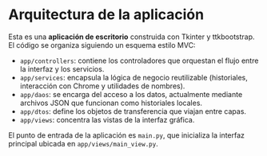 # Arquitectura de la aplicación

Esta es una **aplicación de escritorio** construida con Tkinter y ttkbootstrap.
El código se organiza siguiendo un esquema estilo MVC:

- `app/controllers`: contiene los controladores que orquestan el flujo entre
  la interfaz y los servicios.
- `app/services`: encapsula la lógica de negocio reutilizable (historiales,
  interacción con Chrome y utilidades de nombres).
- `app/daos`: se encarga del acceso a los datos, actualmente mediante archivos
  JSON que funcionan como historiales locales.
- `app/dtos`: define los objetos de transferencia que viajan entre capas.
- `app/views`: concentra las vistas de la interfaz gráfica.

El punto de entrada de la aplicación es `main.py`, que inicializa la interfaz
principal ubicada en `app/views/main_view.py`.
